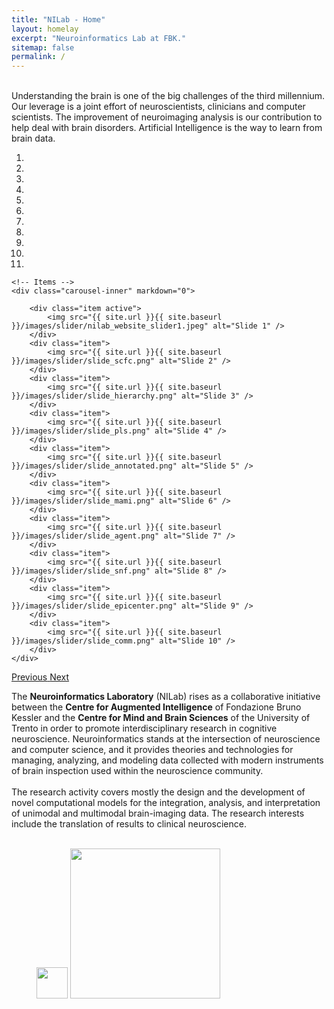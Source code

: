 ```yaml
---
title: "NILab - Home"
layout: homelay
excerpt: "Neuroinformatics Lab at FBK."
sitemap: false
permalink: /
---
```

<br>
Understanding the brain is one of the big challenges of the third millennium. Our leverage is a joint effort of neuroscientists, clinicians and computer scientists. The improvement of neuroimaging analysis is our contribution to help deal with brain disorders. Artificial Intelligence is the way to learn from brain data.


<div markdown="0" id="carousel" class="carousel slide" data-ride="carousel" data-interval="5000" data-pause="hover" >
    <!-- Menu -->
    <ol class="carousel-indicators">
        <li data-target="#carousel" data-slide-to="0" class="active"></li>
        <li data-target="#carousel" data-slide-to="1"></li>
        <li data-target="#carousel" data-slide-to="2"></li>
        <li data-target="#carousel" data-slide-to="3"></li>
        <li data-target="#carousel" data-slide-to="4"></li>
        <li data-target="#carousel" data-slide-to="5"></li>
        <li data-target="#carousel" data-slide-to="6"></li>
        <li data-target="#carousel" data-slide-to="7"></li>
        <li data-target="#carousel" data-slide-to="8"></li>
        <li data-target="#carousel" data-slide-to="9"></li>
        <li data-target="#carousel" data-slide-to="10"></li>
    </ol>

    <!-- Items -->
    <div class="carousel-inner" markdown="0">

        <div class="item active">
            <img src="{{ site.url }}{{ site.baseurl }}/images/slider/nilab_website_slider1.jpeg" alt="Slide 1" />
        </div>
        <div class="item">
            <img src="{{ site.url }}{{ site.baseurl }}/images/slider/slide_scfc.png" alt="Slide 2" />
        </div>
        <div class="item">
            <img src="{{ site.url }}{{ site.baseurl }}/images/slider/slide_hierarchy.png" alt="Slide 3" />
        </div>
        <div class="item">
            <img src="{{ site.url }}{{ site.baseurl }}/images/slider/slide_pls.png" alt="Slide 4" />
        </div>
        <div class="item">
            <img src="{{ site.url }}{{ site.baseurl }}/images/slider/slide_annotated.png" alt="Slide 5" />
        </div>
        <div class="item">
            <img src="{{ site.url }}{{ site.baseurl }}/images/slider/slide_mami.png" alt="Slide 6" />
        </div>
        <div class="item">
            <img src="{{ site.url }}{{ site.baseurl }}/images/slider/slide_agent.png" alt="Slide 7" />
        </div>
        <div class="item">
            <img src="{{ site.url }}{{ site.baseurl }}/images/slider/slide_snf.png" alt="Slide 8" />
        </div>
        <div class="item">
            <img src="{{ site.url }}{{ site.baseurl }}/images/slider/slide_epicenter.png" alt="Slide 9" />
        </div>       
        <div class="item">
            <img src="{{ site.url }}{{ site.baseurl }}/images/slider/slide_comm.png" alt="Slide 10" />
        </div>
    </div>
  <a class="left carousel-control" href="#carousel" role="button" data-slide="prev">
    <span class="glyphicon glyphicon-chevron-left" aria-hidden="true"></span>
    <span class="sr-only">Previous</span>
  </a>
  <a class="right carousel-control" href="#carousel" role="button" data-slide="next">
    <span class="glyphicon glyphicon-chevron-right" aria-hidden="true"></span>
    <span class="sr-only">Next</span>
  </a>
</div>

The <b>Neuroinformatics Laboratory</b> (NILab) rises as a collaborative initiative between the <b>Centre for Augmented Intelligence</b> of Fondazione Bruno Kessler and the <b>Centre for Mind and Brain Sciences</b> of the University of Trento in order to promote interdisciplinary research in cognitive neuroscience. Neuroinformatics stands at the intersection of neuroscience and computer science, and it provides theories and technologies for managing, analyzing, and modeling data collected with modern instruments of brain inspection used within the neuroscience community.
<br><br>
The research activity covers mostly the design and the development of novel computational models for the integration, analysis, and interpretation of unimodal and multimodal brain-imaging data. The research interests include the translation of results to clinical neuroscience.
<br><br>
<figure class="fourth">
  <img src="{{ site.url }}{{ site.baseurl }}/images/logopic/logo_fbk.png" style="width: 50px">
  <!-- <img src="{{ site.url }}{{ site.baseurl }}/images/logopic/logo_unitn_black.png" style="width: 130px"> -->
  <img src="{{ site.url }}{{ site.baseurl }}/images/logopic/logo_unitn-cimec_black.png" style="width: 240px">
</figure>
